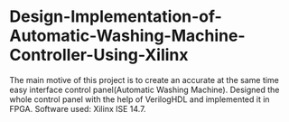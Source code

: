 # Design-Implementation-of-Automatic-Washing-Machine-Controller-Using-Xilinx
The main motive of this project is to create an accurate at the same time easy interface control panel(Automatic Washing Machine). Designed the whole control panel with the help of VerilogHDL and implemented it in FPGA. Software used: Xilinx ISE 14.7.
